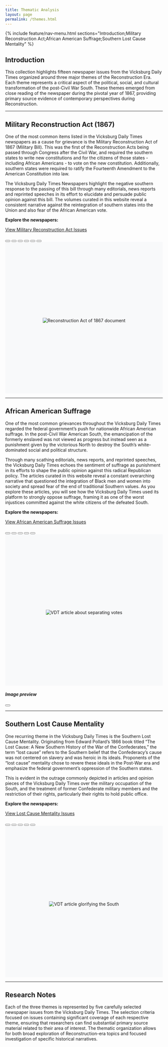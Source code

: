 ```yaml
---
title: Thematic Analysis
layout: page
permalink: /themes.html
---
```


{% include feature/nav-menu.html sections="Introduction;Military Reconstruction Act;African American Suffrage;Southern Lost Cause Mentality" %}

## Introduction

This collection highlights fifteen newspaper issues from the Vicksburg Daily Times organized around three major themes of the Reconstruction Era. Each theme represents a critical aspect of the political, social, and cultural transformation of the post-Civil War South. These themes emerged from close reading of the newspaper during the pivotal year of 1867, providing primary source evidence of contemporary perspectives during Reconstruction.

---

## Military Reconstruction Act (1867)

One of the most common items listed in the Vicksburg Daily Times newspapers as a cause for grievance is the Military Reconstruction Act of 1867 (Military Bill). This was the first of the Reconstruction Acts being passed through Congress after the Civil War, and required the southern states to write new constitutions and for the citizens of those states - including African Americans - to vote on the new constitution. Additionally, southern states were required to ratify the Fourteenth Amendment to the American Constitution into law. 

The Vicksburg Daily Times Newspapers highlight the negative southern response to the passing of this bill through many editorials, news reports and reprinted speeches in its effort to elucidate and persuade public opinion against this bill. The volumes curated in this website reveal a consistent narrative against the reintegration of southern states into the Union and also fear of the African American vote. 

**Explore the newspapers:**

<a href="{{ '/browse.html#Military Reconstruction Act' | relative_url }}" class="btn btn-primary btn-lg mb-3">View Military Reconstruction Act Issues</a>

<style>
  .themes-carousel {
    height: 500px;
    overflow: hidden;
  }
  .themes-carousel .carousel-inner,
  .themes-carousel .carousel-item {
    height: 100%;
  }
  .themes-carousel .carousel-image-wrapper {
    height: 100%;
    display: flex;
    align-items: center;
    justify-content: center;
    background-color: #f8f9fa;
  }
  .themes-carousel .carousel-image-wrapper img {
    max-height: 100%;
    max-width: 100%;
    width: auto;
    object-fit: contain;
    cursor: zoom-in;
  }
  .themes-carousel .carousel-caption {
    background-color: rgba(0, 0, 0, 0.7);
    padding: 15px;
    border-radius: 5px;
    left: 10%;
    right: 10%;
    bottom: 20px;
  }
  .themes-carousel .carousel-control-prev-icon {
    background-image: url("data:image/svg+xml,%3csvg xmlns='http://www.w3.org/2000/svg' viewBox='0 0 16 16' fill='%23000'%3e%3cpath d='M11.354 1.646a.5.5 0 0 1 0 .708L6.707 7l4.647 4.646a.5.5 0 0 1-.708.708l-5-5a.5.5 0 0 1 0-.708l5-5a.5.5 0 0 1 .708 0z'/%3e%3c/svg%3e");
  }
  .themes-carousel .carousel-control-next-icon {
    background-image: url("data:image/svg+xml,%3csvg xmlns='http://www.w3.org/2000/svg' viewBox='0 0 16 16' fill='%23000'%3e%3cpath d='M4.646 1.646a.5.5 0 0 1 .708 0l6 6a.5.5 0 0 1 0 .708l-6 6a.5.5 0 0 1-.708-.708L10.293 8 4.646 2.354a.5.5 0 0 1 0-.708z'/%3e%3c/svg%3e");
  }
  @media (prefers-color-scheme: dark) {
    .themes-carousel .carousel-image-wrapper {
      background-color: #1d1f26;
    }
    .themes-carousel .carousel-control-prev-icon {
      background-image: url("data:image/svg+xml,%3csvg xmlns='http://www.w3.org/2000/svg' viewBox='0 0 16 16' fill='%23fff'%3e%3cpath d='M11.354 1.646a.5.5 0 0 1 0 .708L6.707 7l4.647 4.646a.5.5 0 0 1-.708.708l-5-5a.5.5 0 0 1 0-.708l5-5a.5.5 0 0 1 .708 0z'/%3e%3c/svg%3e");
    }
    .themes-carousel .carousel-control-next-icon {
      background-image: url("data:image/svg+xml,%3csvg xmlns='http://www.w3.org/2000/svg' viewBox='0 0 16 16' fill='%23fff'%3e%3cpath d='M4.646 1.646a.5.5 0 0 1 .708 0l6 6a.5.5 0 0 1 0 .708l-6 6a.5.5 0 0 1-.708-.708L10.293 8 4.646 2.354a.5.5 0 0 1 0-.708z'/%3e%3c/svg%3e");
    }
  }
</style>

<div id="militaryBillCarousel" class="carousel slide mb-4 themes-carousel" data-bs-ride="carousel">
  <div class="carousel-indicators">
    <button type="button" data-bs-target="#militaryBillCarousel" data-bs-slide-to="0" class="active" aria-current="true" aria-label="Slide 1"></button>
    <button type="button" data-bs-target="#militaryBillCarousel" data-bs-slide-to="1" aria-label="Slide 2"></button>
    <button type="button" data-bs-target="#militaryBillCarousel" data-bs-slide-to="2" aria-label="Slide 3"></button>
    <button type="button" data-bs-target="#militaryBillCarousel" data-bs-slide-to="3" aria-label="Slide 4"></button>
    <button type="button" data-bs-target="#militaryBillCarousel" data-bs-slide-to="4" aria-label="Slide 5"></button>
    <button type="button" data-bs-target="#militaryBillCarousel" data-bs-slide-to="5" aria-label="Slide 6"></button>
  </div>
  <div class="carousel-inner">
    <div class="carousel-item active">
      <div class="carousel-image-wrapper">
        <img class="themes-carousel-image" src="{{ '/assets/img/ReconstructionAct1867.jpg' | relative_url }}" alt="Reconstruction Act of 1867 document">
      </div>
      <div class="carousel-caption d-none d-md-block">
        <h5>Reconstruction Act of 1867</h5>
        <p>National Archives, RG 11, General Records of the U.S. Government</p>
      </div>
    </div>
    <div class="carousel-item">
      <div class="carousel-image-wrapper">
        <img class="themes-carousel-image" src="{{ '/assets/img/themes/militaryBill/terribleLaw_VDT222.png' | relative_url }}" alt="Vicksburg Daily Times article about the Military Bill">
      </div>
      <div class="carousel-caption d-none d-md-block">
        <h5>Terrible Law</h5>
        <p>Editorial on the Military Reconstruction Act</p>
      </div>
    </div>
    <div class="carousel-item">
      <div class="carousel-image-wrapper">
        <img class="themes-carousel-image" src="{{ '/assets/img/themes/militaryBill/dividedMilitaryDistrictsno210.png' | relative_url }}" alt="Vicksburg Daily Times article about military districts">
      </div>
      <div class="carousel-caption d-none d-md-block">
        <h5>Five Military Districts</h5>
        <p>Southern states divided into military districts</p>
      </div>
    </div>
    <div class="carousel-item">
      <div class="carousel-image-wrapper">
        <img class="themes-carousel-image" src="{{ '/assets/img/themes/militaryBill/vetoBill_VDT215.png' | relative_url }}" alt="VDT article about veto of the Military Bill">
      </div>
      <div class="carousel-caption d-none d-md-block">
        <h5>Veto Bill</h5>
        <p>President Johnson's veto of the Military Reconstruction Act</p>
      </div>
    </div>
    <div class="carousel-item">
      <div class="carousel-image-wrapper">
        <img class="themes-carousel-image" src="{{ '/assets/img/themes/militaryBill/militaryInMobile_VDT216.png' | relative_url }}" alt="VDT article about military presence in Mobile">
      </div>
      <div class="carousel-caption d-none d-md-block">
        <h5>Military in Mobile</h5>
        <p>Federal military occupation in Southern cities</p>
      </div>
    </div>
    <div class="carousel-item">
      <div class="carousel-image-wrapper">
        <img class="themes-carousel-image" src="{{ '/assets/img/themes/militaryBill/convention_VDT224.png' | relative_url }}" alt="VDT article about state constitutional conventions">
      </div>
      <div class="carousel-caption d-none d-md-block">
        <h5>Convention</h5>
        <p>State constitutional conventions under military supervision</p>
      </div>
    </div>
    <div class="carousel-item">
      <div class="carousel-image-wrapper">
        <img class="themes-carousel-image" src="{{ '/assets/img/themes/militaryBill/noDelegation_VDT224.png' | relative_url }}" alt="VDT article about delegation to conventions">
      </div>
      <div class="carousel-caption d-none d-md-block">
        <h5>No Delegation</h5>
        <p>General unable to delegate powers to Southern governors</p>
      </div>
    </div>
  </div>
  <button class="carousel-control-prev" type="button" data-bs-target="#militaryBillCarousel" data-bs-slide="prev">
    <span class="carousel-control-prev-icon" aria-hidden="true"></span>
    <span class="visually-hidden">Previous</span>
  </button>
  <button class="carousel-control-next" type="button" data-bs-target="#militaryBillCarousel" data-bs-slide="next">
    <span class="carousel-control-next-icon" aria-hidden="true"></span>
    <span class="visually-hidden">Next</span>
  </button>
</div>

---

## African American Suffrage


One of the most common grievances throughout the Vicksburg Daily Times regarded the federal government’s push for nationwide African American suffrage. In the post-Civil War American South, the emancipation of the formerly enslaved was not viewed as progress but instead seen as a punishment given by the victorious North to destroy the South’s white-dominated social and political structure. 

Through many scathing editorials, news reports, and reprinted speeches, the Vicksburg Daily Times echoes the sentiment of suffrage as punishment in its efforts to shape the public opinion against this radical Republican policy. The articles curated in this website reveal a constant overarching narrative that questioned the integration of Black men and women into society and spread fear of the end of traditional Southern values. As you explore these articles, you will see how the Vicksburg Daily Times used its platform to strongly oppose suffrage, framing it as one of the worst injustices committed against the white citizens of the defeated South.


**Explore the newspapers:**

<a href="{{ '/browse.html#African American Suffrage' | relative_url }}" class="btn btn-primary btn-lg mb-3">View African American Suffrage Issues</a>

<div id="suffrageCarousel" class="carousel slide mb-4 themes-carousel" data-bs-ride="carousel">
  <div class="carousel-indicators">
    <button type="button" data-bs-target="#suffrageCarousel" data-bs-slide-to="0" class="active" aria-current="true" aria-label="Slide 1"></button>
    <button type="button" data-bs-target="#suffrageCarousel" data-bs-slide-to="1" aria-label="Slide 2"></button>
    <button type="button" data-bs-target="#suffrageCarousel" data-bs-slide-to="2" aria-label="Slide 3"></button>
    <button type="button" data-bs-target="#suffrageCarousel" data-bs-slide-to="3" aria-label="Slide 4"></button>
    <button type="button" data-bs-target="#suffrageCarousel" data-bs-slide-to="4" aria-label="Slide 5"></button>
  </div>
  <div class="carousel-inner">
    <div class="carousel-item active">
      <div class="carousel-image-wrapper">
        <img class="themes-carousel-image" src="{{ '/assets/img/themes/suffrage/separatingVotes_VDT219.png' | relative_url }}" alt="VDT article about separating votes">
      </div>
      <div class="carousel-caption d-none d-md-block">
        <h5>Separating Votes</h5>
        <p>Editorial on voter registration and segregation</p>
      </div>
    </div>
    <div class="carousel-item">
      <div class="carousel-image-wrapper">
        <img class="themes-carousel-image" src="{{ '/assets/img/themes/suffrage/judgeRobb_VDT232.png' | relative_url }}" alt="VDT article about Judge Robb on African American Suffrage">
      </div>
      <div class="carousel-caption d-none d-md-block">
        <h5>Judge Robb on African American Suffrage</h5>
        <p>Legal perspectives on voting rights</p>
      </div>
    </div>
    <div class="carousel-item">
      <div class="carousel-image-wrapper">
        <img class="themes-carousel-image" src="{{ '/assets/img/themes/suffrage/publidLibertyVDT241.png' | relative_url }}" alt="VDT article about public liberty">
      </div>
      <div class="carousel-caption d-none d-md-block">
        <h5>Public Liberty</h5>
        <p>Southern perspectives on citizenship and voting</p>
      </div>
    </div>
    <div class="carousel-item">
      <div class="carousel-image-wrapper">
        <img class="themes-carousel-image" src="{{ '/assets/img/themes/suffrage/castTheRightVote_VDT236.png' | relative_url }}" alt="VDT article about casting the right vote">
      </div>
      <div class="carousel-caption d-none d-md-block">
        <h5>Cast the Right Vote</h5>
        <p>Political messaging around Reconstruction elections</p>
      </div>
    </div>
    <div class="carousel-item">
      <div class="carousel-image-wrapper">
        <img class="themes-carousel-image" src="{{ '/assets/img/themes/suffrage/whatOughtTheSouthToDo_VDT223.png' | relative_url }}" alt="VDT article about what ought the South to do">
      </div>
      <div class="carousel-caption d-none d-md-block">
        <h5>What Ought the South to Do</h5>
        <p>Editorial on Southern response to voting rights</p>
      </div>
    </div>
  </div>
  <button class="carousel-control-prev" type="button" data-bs-target="#suffrageCarousel" data-bs-slide="prev">
    <span class="carousel-control-prev-icon" aria-hidden="true"></span>
    <span class="visually-hidden">Previous</span>
  </button>
  <button class="carousel-control-next" type="button" data-bs-target="#suffrageCarousel" data-bs-slide="next">
    <span class="carousel-control-next-icon" aria-hidden="true"></span>
    <span class="visually-hidden">Next</span>
  </button>
</div>

<div class="modal fade themes-image-modal" id="themesImageModal" tabindex="-1" aria-labelledby="themesImageModalLabel" aria-hidden="true">
  <div class="modal-dialog modal-dialog-centered modal-xl">
    <div class="modal-content bg-dark text-white">
      <div class="modal-header border-0">
        <h5 class="modal-title" id="themesImageModalLabel">Image preview</h5>
        <button type="button" class="btn-close btn-close-white" data-bs-dismiss="modal" aria-label="Close"></button>
      </div>
      <div class="modal-body text-center">
        <img src="" alt="" class="img-fluid rounded shadow" id="themesImageModalImage">
        <p class="mt-3 mb-0 small text-white-50" id="themesImageModalCaption"></p>
      </div>
    </div>
  </div>
</div>

---

## Southern Lost Cause Mentality


One recurring theme in the Vicksburg Daily Times is the Southern Lost Cause Mentality. Originating from Edward Pollard’s 1866 book titled “The Lost Cause: A New Southern History of the War of the Confederates,” the term “lost cause” refers to the Southern belief that the Confederacy’s cause was not centered on slavery and was heroic in its ideals. Proponents of the “lost cause” mentality chose to revere these ideals in the Post-War era and emphasize the federal government’s oppression of the Southern states. 

This is evident in the outrage commonly depicted in articles and opinion pieces of the Vicksburg Daily Times over the military occupation of the South, and the treatment of former Confederate military members and the restriction of their rights, particularly their rights to hold public office.


**Explore the newspapers:**

<a href="{{ '/browse.html#Southern Lost Cause Mentality' | relative_url }}" class="btn btn-primary btn-lg mb-3">View Lost Cause Mentality Issues</a>

<div id="lostCauseCarousel" class="carousel slide mb-4 themes-carousel" data-bs-ride="carousel">
  <div class="carousel-indicators">
    <button type="button" data-bs-target="#lostCauseCarousel" data-bs-slide-to="0" class="active" aria-current="true" aria-label="Slide 1"></button>
    <button type="button" data-bs-target="#lostCauseCarousel" data-bs-slide-to="1" aria-label="Slide 2"></button>
    <button type="button" data-bs-target="#lostCauseCarousel" data-bs-slide-to="2" aria-label="Slide 3"></button>
    <button type="button" data-bs-target="#lostCauseCarousel" data-bs-slide-to="3" aria-label="Slide 4"></button>
    <button type="button" data-bs-target="#lostCauseCarousel" data-bs-slide-to="4" aria-label="Slide 5"></button>
  </div>
  <div class="carousel-inner">
    <div class="carousel-item active">
      <div class="carousel-image-wrapper">
        <img class="themes-carousel-image" src="{{ '/assets/img/themes/lostCause/gloifySouth_VDT213.png' | relative_url }}" alt="VDT article glorifying the South">
      </div>
      <div class="carousel-caption d-none d-md-block">
        <h5>Woe and Destruction</h5>
        <p>Romanticizing the pre-war South and Confederate values</p>
      </div>
    </div>
    <div class="carousel-item">
      <div class="carousel-image-wrapper">
        <img class="themes-carousel-image" src="{{ '/assets/img/themes/lostCause/disgracedSouthCarolina_VDT225.png' | relative_url }}" alt="VDT article about disgraced South Carolina">
      </div>
      <div class="carousel-caption d-none d-md-block">
        <h5>Disgraced South Carolina</h5>
        <p>Lamenting the loss of Southern political power</p>
      </div>
    </div>
    <div class="carousel-item">
      <div class="carousel-image-wrapper">
        <img class="themes-carousel-image" src="{{ '/assets/img/themes/lostCause/stealOurRiches_VDT226.png' | relative_url }}" alt="VDT article about stealing Southern wealth">
      </div>
      <div class="carousel-caption d-none d-md-block">
        <h5>Stealing Our Riches</h5>
        <p>Southern grievances toward restrictions on Confederate veterans</p>
      </div>
    </div>
    <div class="carousel-item">
      <div class="carousel-image-wrapper">
        <img class="themes-carousel-image" src="{{ '/assets/img/themes/lostCause/moreSoldiersMoreBayonets_VDT237.png' | relative_url }}" alt="VDT article about military occupation">
      </div>
      <div class="carousel-caption d-none d-md-block">
        <h5>More Soldiers, More Bayonets</h5>
        <p>Southern opposition to federal military presence</p>
      </div>
    </div>
    <div class="carousel-item">
      <div class="carousel-image-wrapper">
        <img class="themes-carousel-image" src="{{ '/assets/img/themes/lostCause/holdNoOffice_VDT238.png' | relative_url }}" alt="VDT article about former Confederates barred from office">
      </div>
      <div class="carousel-caption d-none d-md-block">
        <h5>Hold No Office</h5>
        <p>Protest against restrictions on former Confederate leaders</p>
      </div>
    </div>
  </div>
  <button class="carousel-control-prev" type="button" data-bs-target="#lostCauseCarousel" data-bs-slide="prev">
    <span class="carousel-control-prev-icon" aria-hidden="true"></span>
    <span class="visually-hidden">Previous</span>
  </button>
  <button class="carousel-control-next" type="button" data-bs-target="#lostCauseCarousel" data-bs-slide="next">
    <span class="carousel-control-next-icon" aria-hidden="true"></span>
    <span class="visually-hidden">Next</span>
  </button>
</div>

---

## Research Notes

Each of the three themes is represented by five carefully selected newspaper issues from the Vicksburg Daily Times. The selection criteria focused on issues containing significant coverage of each respective theme, ensuring that researchers can find substantial primary source material related to their area of interest. The thematic organization allows for both broad exploration of Reconstruction-era topics and focused investigation of specific historical narratives.

<script>
  document.addEventListener('DOMContentLoaded', function () {
    if (typeof bootstrap === 'undefined') {
      return;
    }
    var modalEl = document.getElementById('themesImageModal');
    if (!modalEl) {
      return;
    }
    var modalImage = document.getElementById('themesImageModalImage');
    var modalTitle = document.getElementById('themesImageModalLabel');
    var modalCaption = document.getElementById('themesImageModalCaption');
    var carouselImages = document.querySelectorAll('.themes-carousel-image');
    carouselImages.forEach(function (img) {
      img.addEventListener('click', function (event) {
        event.preventDefault();
        event.stopPropagation();
        var slide = img.closest('.carousel-item');
        var captionTitle = slide ? slide.querySelector('.carousel-caption h5') : null;
        var captionText = slide ? slide.querySelector('.carousel-caption p') : null;
        modalImage.src = img.getAttribute('src');
        modalImage.alt = img.getAttribute('alt') || '';
        modalTitle.textContent = captionTitle ? captionTitle.textContent : (img.getAttribute('alt') || 'Image preview');
        modalCaption.textContent = captionText ? captionText.textContent : '';
        var modalInstance = bootstrap.Modal.getOrCreateInstance(modalEl);
        modalInstance.show();
      });
    });
    modalEl.addEventListener('hidden.bs.modal', function () {
      modalImage.src = '';
      modalImage.alt = '';
      modalTitle.textContent = 'Image preview';
      modalCaption.textContent = '';
    });
  });
</script>
